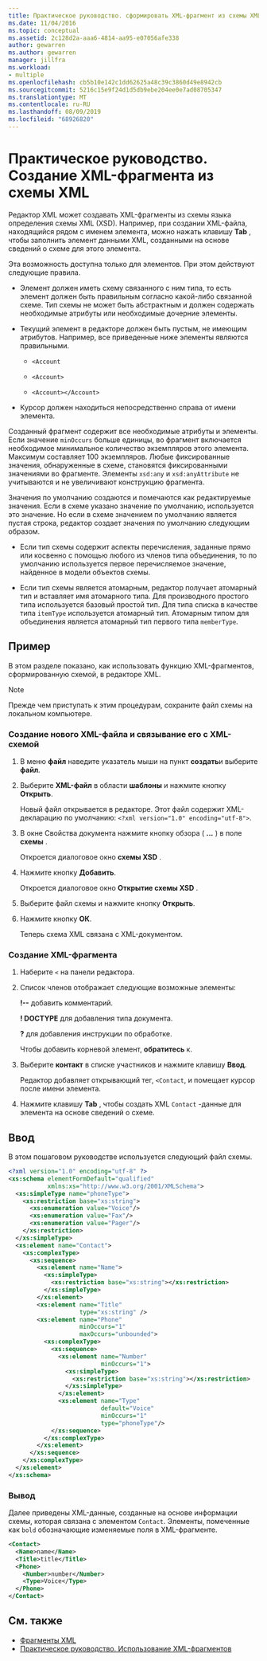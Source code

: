 ```yaml
---
title: Практическое руководство. сформировать XML-фрагмент из схемы XML
ms.date: 11/04/2016
ms.topic: conceptual
ms.assetid: 2c128d2a-aaa6-4814-aa95-e07056afe338
author: gewarren
ms.author: gewarren
manager: jillfra
ms.workload:
- multiple
ms.openlocfilehash: cb5b10e142c1dd62625a48c39c3860d49e8942cb
ms.sourcegitcommit: 5216c15e9f24d1d5db9ebe204ee0e7ad08705347
ms.translationtype: MT
ms.contentlocale: ru-RU
ms.lasthandoff: 08/09/2019
ms.locfileid: "68926820"
---
```

# <a name="how-to-generate-an-xml-snippet-from-an-xml-schema"></a>Практическое руководство. Создание XML-фрагмента из схемы XML

Редактор XML может создавать XML-фрагменты из схемы языка определения схемы XML (XSD). Например, при создании XML-файла, находящийся рядом с именем элемента, можно нажать клавишу **Tab** , чтобы заполнить элемент данными XML, созданными на основе сведений о схеме для этого элемента.

Эта возможность доступна только для элементов. При этом действуют следующие правила.

- Элемент должен иметь схему связанного с ним типа, то есть элемент должен быть правильным согласно какой-либо связанной схеме. Тип схемы не может быть абстрактным и должен содержать необходимые атрибуты или необходимые дочерние элементы.

- Текущий элемент в редакторе должен быть пустым, не имеющим атрибутов. Например, все приведенные ниже элементы являются правильными.

  - `<Account`

  - `<Account>`

  - `<Account></Account>`

- Курсор должен находиться непосредственно справа от имени элемента.

Созданный фрагмент содержит все необходимые атрибуты и элементы. Если значение `minOccurs` больше единицы, во фрагмент включается необходимое минимальное количество экземпляров этого элемента. Максимум составляет 100 экземпляров. Любые фиксированные значения, обнаруженные в схеме, становятся фиксированными значениями во фрагменте. Элементы `xsd:any` и `xsd:anyAttribute` не учитываются и не увеличивают конструкцию фрагмента.

Значения по умолчанию создаются и помечаются как редактируемые значения. Если в схеме указано значение по умолчанию, используется это значение. Но если в схеме значением по умолчанию является пустая строка, редактор создает значения по умолчанию следующим образом.

- Если тип схемы содержит аспекты перечисления, заданные прямо или косвенно с помощью любого из членов типа объединения, то по умолчанию используется первое перечисляемое значение, найденное в модели объектов схемы.

- Если тип схемы является атомарным, редактор получает атомарный тип и вставляет имя атомарного типа. Для производного простого типа используется базовый простой тип. Для типа списка в качестве типа `itemType` используется атомарный тип. Атомарным типом для объединения является атомарный тип первого типа `memberType`.

## <a name="example"></a>Пример

В этом разделе показано, как использовать функцию XML-фрагментов, сформированную схемой, в редакторе XML.

> [!NOTE]
> Прежде чем приступать к этим процедурам, сохраните файл схемы на локальном компьютере.

### <a name="to-create-a-new-xml-file-and-associate-it-with-an-xml-schema"></a>Создание нового XML-файла и связывание его с XML-схемой

1. В меню **файл** наведите указатель мыши на пункт **создать**и выберите **файл**.

2. Выберите **XML-файл** в области **шаблоны** и нажмите кнопку **Открыть**.

     Новый файл открывается в редакторе. Этот файл содержит XML-декларацию по умолчанию: `<?xml version="1.0" encoding="utf-8">`.

3. В окне Свойства документа нажмите кнопку обзора ( **...** ) в поле **схемы** .

     Откроется диалоговое окно **схемы XSD** .

4. Нажмите кнопку **Добавить**.

     Откроется диалоговое окно **Открытие схемы XSD** .

5. Выберите файл схемы и нажмите кнопку **Открыть**.

6. Нажмите кнопку **ОК**.

     Теперь схема XML связана с XML-документом.

### <a name="to-generate-an-xml-snippet"></a>Создание XML-фрагмента

1. Наберите `<` на панели редактора.

2. Список членов отображает следующие возможные элементы:

     **!--** добавить комментарий.

     **! DOCTYPE** для добавления типа документа.

     **?** для добавления инструкции по обработке.

     Чтобы добавить корневой элемент, **обратитесь** к.

3. Выберите **контакт** в списке участников и нажмите клавишу **Ввод**.

     Редактор добавляет открывающий тег, `<Contact`, и помещает курсор после имени элемента.

4. Нажмите клавишу **Tab** , чтобы создать XML `Contact` -данные для элемента на основе сведений о схеме.

## <a name="input"></a>Ввод

В этом пошаговом руководстве используется следующий файл схемы.

```xml
<?xml version="1.0" encoding="utf-8" ?>
<xs:schema elementFormDefault="qualified"
           xmlns:xs="http://www.w3.org/2001/XMLSchema">
  <xs:simpleType name="phoneType">
    <xs:restriction base="xs:string">
      <xs:enumeration value="Voice"/>
      <xs:enumeration value="Fax"/>
      <xs:enumeration value="Pager"/>
    </xs:restriction>
  </xs:simpleType>
  <xs:element name="Contact">
    <xs:complexType>
      <xs:sequence>
        <xs:element name="Name">
          <xs:simpleType>
            <xs:restriction base="xs:string"></xs:restriction>
          </xs:simpleType>
        </xs:element>
        <xs:element name="Title"
                    type="xs:string" />
        <xs:element name="Phone"
                    minOccurs="1"
                    maxOccurs="unbounded">
          <xs:complexType>
            <xs:sequence>
              <xs:element name="Number"
                          minOccurs="1">
                <xs:simpleType>
                  <xs:restriction base="xs:string"></xs:restriction>
                </xs:simpleType>
              </xs:element>
              <xs:element name="Type"
                          default="Voice"
                          minOccurs="1"
                          type="phoneType"/>
            </xs:sequence>
          </xs:complexType>
        </xs:element>
      </xs:sequence>
    </xs:complexType>
  </xs:element>
</xs:schema>
```

### <a name="output"></a>Вывод

Далее приведены XML-данные, созданные на основе информации схемы, которая связана с элементом `Contact`. Элементы, помеченные как `bold` обозначающие изменяемые поля в XML-фрагменте.

```xml
<Contact>
  <Name>name</Name>
  <Title>title</Title>
  <Phone>
    <Number>number</Number>
    <Type>Voice</Type>
  </Phone>
</Contact>
```

## <a name="see-also"></a>См. также

- [Фрагменты XML](../xml-tools/xml-snippets.md)
- [Практическое руководство. Использование XML-фрагментов](../xml-tools/how-to-use-xml-snippets.md)
